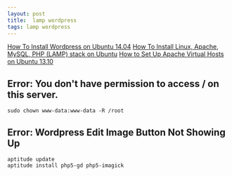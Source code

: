 ```yaml
---
layout: post
title:  lamp wordpress
tags: lamp wordpress
---
```


[How To Install Wordpress on Ubuntu 14.04](https://www.digitalocean.com/community/tutorials/how-to-install-wordpress-on-ubuntu-14-04)
[How To Install Linux, Apache, MySQL, PHP (LAMP) stack on Ubuntu](https://www.digitalocean.com/community/tutorials/how-to-install-linux-apache-mysql-php-lamp-stack-on-ubuntu)
[How to Set Up Apache Virtual Hosts on Ubuntu 13.10](https://www.digitalocean.com/community/tutorials/how-to-set-up-apache-virtual-hosts-on-ubuntu-13-10)

##  Error: You don't have permission to access / on this server.

    sudo chown www-data:www-data -R /root


## Error: Wordpress Edit Image Button Not Showing Up

    aptitude update
    aptitude install php5-gd php5-imagick﻿
